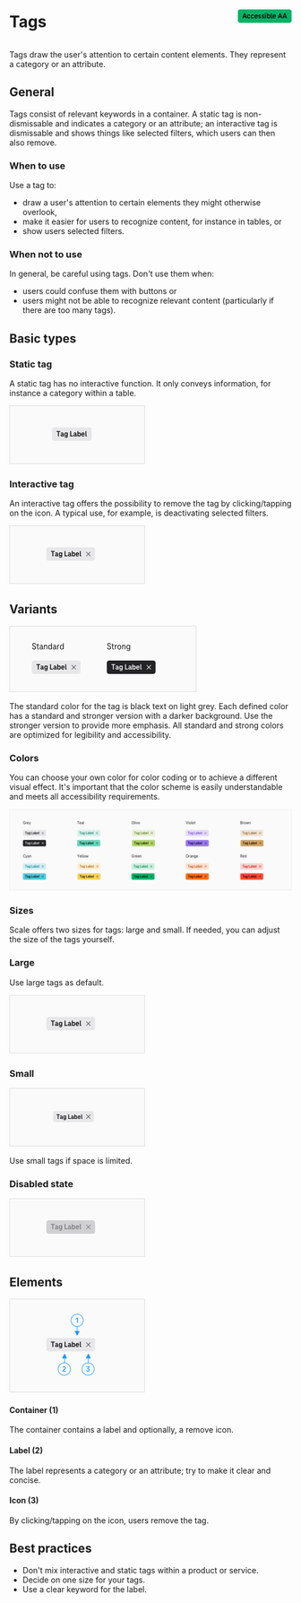 <div style="display: inline-flex; align-items: center; justify-content: space-between; width: 100%;">
    <h1>Tags</h1>
    <img src="assets/aa.png" alt="Accessible AA" />
</div>

Tags draw the user's attention to certain content elements. They represent a category or an attribute.

## General

Tags consist of relevant keywords in a container. A static tag is non-dismissable and indicates a category or an attribute; an interactive tag is dismissable and shows things like selected filters, which users can then also remove.

### When to use

Use a tag to:

- draw a user's attention to certain elements they might otherwise overlook,
- make it easier for users to recognize content, for instance in tables, or
- show users selected filters.

### When not to use

In general, be careful using tags. Don't use them when:

- users could confuse them with buttons or
- users might not be able to recognize relevant content (particularly if there are too many tags).

## Basic types

### Static tag

A static tag has no interactive function. It only conveys information, for instance a category within a table.

![Tag-static.png](assets/3_components/tag/tag-static.png)

### Interactive tag

An interactive tag offers the possibility to remove the tag by clicking/tapping on the icon. A typical use, for example, is deactivating selected filters.

![Tag-Interactive.png](assets/3_components/tag/tag-interactive.png)

## Variants

![Tag-Strong-Standard.png](assets/3_components/tag/tag-strong-standard.png)

The standard color for the tag is black text on light grey. Each defined color has a standard and stronger version with a darker background. Use the stronger version to provide more emphasis.
All standard and strong colors are optimized for legibility and accessibility.

### Colors

You can choose your own color for color coding or to achieve a different visual effect. It's important that the color scheme is easily understandable and meets all accessibility requirements.

![Tag-Basic-Colors.png](assets/3_components/tag/tag-basic-colors.png)

### Sizes

Scale offers two sizes for tags: large and small. If needed, you can adjust the size of the tags yourself.

### Large

Use large tags as default.

![Tag-size-large.png](assets/3_components/tag/tag-size-large.png)

### Small

![Tag-size-small.png](assets/3_components/tag/tag-size-small.png)

Use small tags if space is limited.

### Disabled state

![Tag-disabled.png](assets/3_components/tag/tag-disabled.png)

## Elements

![Tag-Elements Copy 2.png](assets/3_components/tag/tag-elements.png)

#### Container (1)

The container contains a label and optionally, a remove icon.

#### Label (2)

The label represents a category or an attribute; try to make it clear and concise.

#### Icon (3)

By clicking/tapping on the icon, users remove the tag.

## Best practices

- Don't mix interactive and static tags within a product or service.
- Decide on one size for your tags.
- Use a clear keyword for the label.
